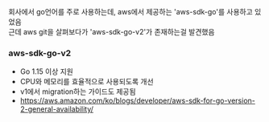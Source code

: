 회사에서 go언어를 주로 사용하는데, aws에서 제공하는 'aws-sdk-go'를 사용하고 있었음  
근데 aws git을 살펴보다가 'aws-sdk-go-v2'가 존재하는걸 발견했음

### aws-sdk-go-v2
- Go 1.15 이상 지원
- CPU와 메모리를 효율적으로 사용되도록 개선
- v1에서 migration하는 가이드도 제공됨
- https://aws.amazon.com/ko/blogs/developer/aws-sdk-for-go-version-2-general-availability/